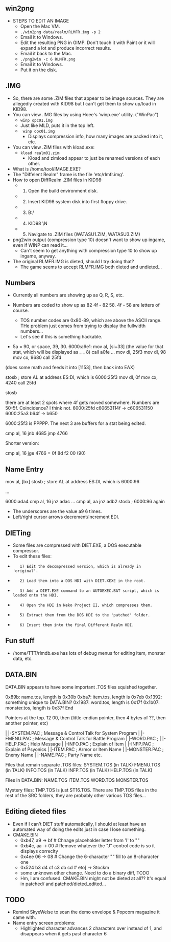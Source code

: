 ## win2png
* STEPS TO EDIT AN IMAGE
	* Open the Mac VM.
	* ```./win2png data/realm/RLMFR.img -p 2```
	* Email it to Windows.
	* Edit the resulting PNG in GIMP. Don't touch it with Paint or it will expand a lot and produce incorrect results.
	* Email it back to the Mac.
	* ```./png2win -c 6 RLMFR.png```
	* Email it to Windows.
	* Put it on the disk.

## .IMG
* So, there are some .ZIM files that appear to be image sources. They are allegedly created with KID98 but I can't get them to show up/load in KID98.
* You can view .IMG files by using Hoee's 'winp.exe' utility. ("WinPac")
	* ```winp opc01.img```
	* Just like MLD, puts it in the top left.
	* ``` winp opc01.img```
		* Displays compression info, how many images are packed into it, etc.
* You can view .ZIM files with kload.exe:
	* ```kload realm01.zim```
		* Kload and zimload appear to just be renamed versions of each other.
* What is /home/tool/IMAGE.EXE?
* The "Diffelent Realm" frame is the file 'etc/rlmfr.img'.
* How to open DiffRealm .ZIM files in KID98:
	* 1) Open the build environment disk.
	* 2) Insert KID98 system disk into first floppy drive.
	* 3) B:/
	* 4) KID98 \N
	* 5) Navigate to .ZIM files (WATASU1.ZIM, WATASU3.ZIM)
* png2win output (compression type 10) doesn't want to show up ingame, even if WINP can read it...
	* Can't seem to get anything with compression type 10 to show up ingame, anyway.
* The original RLMFR.IMG is dieted, should I try doing that?
	* The game seems to accept RLMFR.IMG both dieted and undieted...

## Numbers
* Currently all numbers are showing up as Q, R, S, etc.
* Numbers are coded to show up as 82 4f - 82 58. 4f - 58 are letters of course.
	* TOS number codes are 0x80-89, which are above the ASCII range. THe problem just comes from trying to display the fullwidth numbers...
	* Let's see if this is something hackable.

* 5a = 90, or space, 39, 30.
6000:a6e1: mov al, [si+33] (the value for that stat, which will be displayed as _ _ 8)
call a0fe
...
mov di, 25f3
mov dl, 98
mov cx, 9680
call 25fd

(does some math and feeds it into [1153], then back into EAX)

stosb            ; store AL at address ES:DI, which is 6000:25f3
mov dl, 0f
mov cx, 4240
call 25fd

stosb

there are at least 2 spots where 4f gets moved somewhere. Numbers are 50-5f. Coincidence? I think not.
6000:25fd c60653114f -> c606531150
6000:25a3 b64f -> b650


6000:25f3 is PPPPP. The next 3 are buffers for a stat being edited.



cmp al, 16
jnb 4685
jmp 4766

Shorter version:

cmp al, 16
jge 4766 = 0f 8d f2 00 (90)

## Name Entry
mov al, [bx]
stosb                ; store AL at address ES:DI, which is 6000:96

...

6000:ada4
cmp al, 16
jnz adac
...
cmp al, aa
jnz adb2
stosb                ; 6000:96 again

* The underscores are the value a9 6 times.
* Left/right cursor arrows decrement/increment EDI.


## DIETing
*    Some files are compressed with DIET.EXE, a DOS executable compressor.
*    To edit these files:
*        1) Edit the decompressed version, which is already in 'original'.
*        2) Load them into a DOS HDI with DIET.XEXE in the root.
*        3) Add a DIET.EXE command to an AUTOEXEC.BAT script, which is loaded onto the HDI.
*        4) Open the HDI in Neko Project II, which compresses them.
*        5) Extract them from the DOS HDI to the 'patched' folder.
*        6) Insert them into the final Different Realm HDI.

## Fun stuff
* /home/TTT/rlmdb.exe has lots of debug menus for editing item, monster data, etc.

## DATA.BIN
DATA.BIN appears to have some important .TOS files squished together.

0x89b: name.tos, length is 0x30b
0xba7: item.tos, length is 0x7eb
0x1392: something unique to DATA.BIN?
0x1987: word.tos, length is 0x17f
0x1b07: monster.tos, length is 0x37f
End

Pointers at the top. 12 00, then (little-endian pointer, then 4 bytes of ??, then another pointer, etc)

|   |-SYSTEM.PAC          ; Message & Control Talk for System Program
|   |-FMENU.PAC           ; Message & Control Talk for Battle Program
|   |-WORD.PAC            ; 
|   |-HELP.PAC            ; Help Message
|   |-INFO.PAC            ; Explain of Item
|   |-INFP.PAC            ; Explain of Psyonics
|   |-ITEM.PAC            ; Armor or Item Name
|   |-MONSTER.PAC         ; Enemy Name
|   |-NAME.PAC            ; Party Name etc.

Files that remain separate .TOS files:
SYSTEM.TOS (in TALK)
FMENU.TOS (in TALK)
INFO.TOS (in TALK)
INFP.TOS (in TALK)
HELP.TOS (in TALK)

Files in DATA.BIN:
NAME.TOS
ITEM.TOS
WORD.TOS
MONSTER.TOS


Mystery files:
TMP.TOS is just ST16.TOS.
There are TMP.TOS files in the rest of the SRC folders, they are probably other various TOS files...

## Editing dieted files
* Even if I can't DIET stuff automatically, I should at least have an automated way of doing the edits just in case I lose something.
* CMAKE.BIN
	* 0xb47, a9 -> bf     # Chnage placeholder letter from 'I' to "_"_
	* 0xb4c, aa -> 00     # Remove whatever the "J" control code is so it displays correclty
	* 0x4ee  06 -> 08     # Change the 6-character "_"_ fill to an 8-character one 
	* 0x524  b3 d4 cf c3 cb cd   # eto[ -> Stockm
	* some unknown other change. Need to do a binary diff, TODO
	* Hm, I am confused. CMAKE.BIN might not be dieted at all?? It's equal in patched/ and patched/dieted_edited...

## TODO
* Remind SkyeWelse to scan the demo envelope & Popcom magazine it came with.
* Name entry screen problems:
	* Highlighted character advances 2 characters over instead of 1, and disappears when it gets past character 6